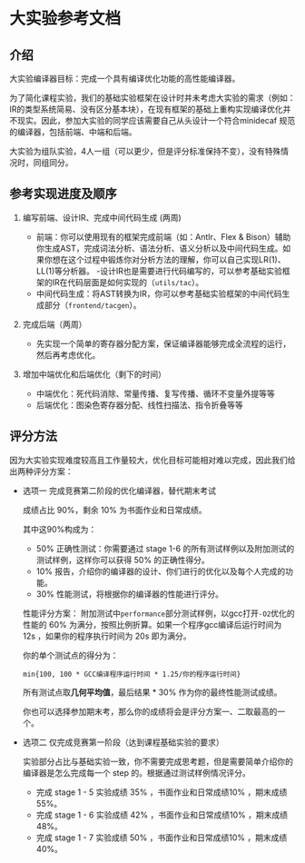# 大实验参考文档

## 介绍

大实验编译器目标：完成一个具有编译优化功能的高性能编译器。

为了简化课程实验，我们的基础实验框架在设计时并未考虑大实验的需求（例如：IR的类型系统简易、没有区分基本块），在现有框架的基础上重构实现编译优化并不现实。因此，参加大实验的同学应该需要自己从头设计一个符合minidecaf 规范的编译器，包括前端、中端和后端。

大实验为组队实验，4人一组（可以更少，但是评分标准保持不变），没有特殊情况时，同组同分。

## 参考实现进度及顺序

1. 编写前端、设计IR、完成中间代码生成 (两周)
    - 前端：你可以使用现有的框架完成前端（如：Antlr、Flex & Bison）辅助你生成AST，完成词法分析、语法分析、语义分析以及中间代码生成。如果你想在这个过程中锻炼你对分析方法的理解，你可以自己实现LR(1)、LL(1)等分析器。
    -设计IR也是需要进行代码编写的，可以参考基础实验框架的IR在代码层面是如何实现的（`utils/tac`）。
    - 中间代码生成：将AST转换为IR，你可以参考基础实验框架的中间代码生成部分（`frontend/tacgen`）。

2. 完成后端（两周）
    - 先实现一个简单的寄存器分配方案，保证编译器能够完成全流程的运行，然后再考虑优化。

4. 增加中端优化和后端优化（剩下的时间）
    - 中端优化：死代码消除、常量传播、复写传播、循环不变量外提等等
    - 后端优化：图染色寄存器分配、线性扫描法、指令折叠等等

## 评分方法

因为大实验实现难度较高且工作量较大，优化目标可能相对难以完成，因此我们给出两种评分方案：

- 选项一 完成竞赛第二阶段的优化编译器，替代期末考试
    
    成绩占比 90%，剩余 10% 为书面作业和日常成绩。
    
    其中这90%构成为：
    - 50% 正确性测试：你需要通过 stage 1-6 的所有测试样例以及附加测试的测试样例，这样你可以获得 50% 的正确性得分。
    - 10% 报告，介绍你的编译器的设计、你们进行的优化以及每个人完成的功能。
    - 30% 性能测试，将根据你的编译器的性能进行评分。

    性能评分方案：
    附加测试中`performance`部分测试样例，以gcc打开`-O2`优化的性能的 60% 为满分，按照比例折算。如果一个程序gcc编译后运行时间为 12s ，如果你的程序执行时间为 20s 即为满分。

    你的单个测试点的得分为：
    ```
    min{100, 100 * GCC编译程序运行时间 * 1.25/你的程序运行时间}
    ```
    所有测试点取**几何平均值**，最后结果 * 30% 作为你的最终性能测试成绩。

    你也可以选择参加期末考，那么你的成绩将会是评分方案一、二取最高的一个。

- 选项二 仅完成竞赛第一阶段（达到课程基础实验的要求）

    实验部分占比与基础实验一致，你不需要完成思考题，但是需要简单介绍你的编译器是怎么完成每一个 step 的。根据通过测试样例情况评分。

    - 完成 stage 1 - 5 实验成绩 35% ，书面作业和日常成绩10% ，期末成绩 55%。
    - 完成 stage 1 - 6 实验成绩 42% ，书面作业和日常成绩10% ，期末成绩 48%。
    - 完成 stage 1 - 7 实验成绩 50% ，书面作业和日常成绩10% ，期末成绩 40%。
